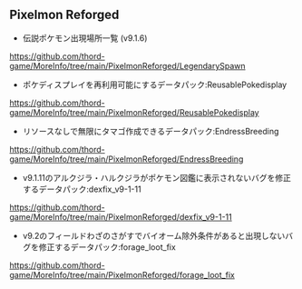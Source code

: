 
## Pixelmon Reforged

- 伝説ポケモン出現場所一覧 (v9.1.6)

https://github.com/thord-game/MoreInfo/tree/main/PixelmonReforged/LegendarySpawn

- ポケディスプレイを再利用可能にするデータパック:ReusablePokedisplay

https://github.com/thord-game/MoreInfo/tree/main/PixelmonReforged/ReusablePokedisplay

- リソースなしで無限にタマゴ作成できるデータパック:EndressBreeding

https://github.com/thord-game/MoreInfo/tree/main/PixelmonReforged/EndressBreeding

- v9.1.11のアルクジラ・ハルクジラがポケモン図鑑に表示されないバグを修正するデータパック:dexfix_v9-1-11

https://github.com/thord-game/MoreInfo/tree/main/PixelmonReforged/dexfix_v9-1-11

- v9.2のフィールドわざのさがすでバイオーム除外条件があると出現しないバグを修正するデータパック:forage_loot_fix

https://github.com/thord-game/MoreInfo/tree/main/PixelmonReforged/forage_loot_fix


